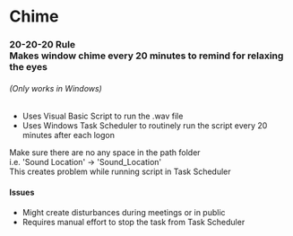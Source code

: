 # Chime
<h3>20-20-20 Rule<br>
Makes window chime every 20 minutes to remind for relaxing the eyes</h3>

<h6>(Only works in Windows)</h6>

<ul>
<li>Uses Visual Basic Script to run the .wav file 
<li>Uses Windows Task Scheduler to routinely run the script every 20 minutes after each logon
</ul>

<p>
Make sure there are no any space in the path folder 
<br>
i.e. 'Sound Location' -> 'Sound_Location'
<br>
This creates problem while running script in Task Scheduler
</p>

<h4>Issues</h4>
<ul>
  <li> Might create disturbances during meetings or in public
  <li> Requires manual effort to stop the task from Task Scheduler
 </ul>
